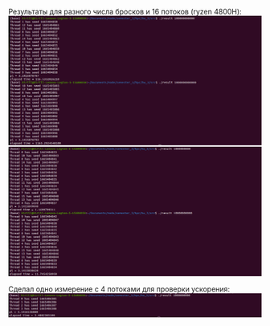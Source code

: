 Результаты для разного числа бросков и 16 потоков (ryzen 4800H): <br />
![-](https://github.com/KirillTkachev/made_hpc/blob/main/hw_3/src/screnshots/1.png?raw=true) <br />
![-](https://github.com/KirillTkachev/made_hpc/blob/main/hw_3/src/screnshots/2.png?raw=true) <br />

Сделал одно измерение с 4 потоками для проверки ускорения: <br />
![-](https://github.com/KirillTkachev/made_hpc/blob/main/hw_3/src/screnshots/3.png?raw=true) <br />


